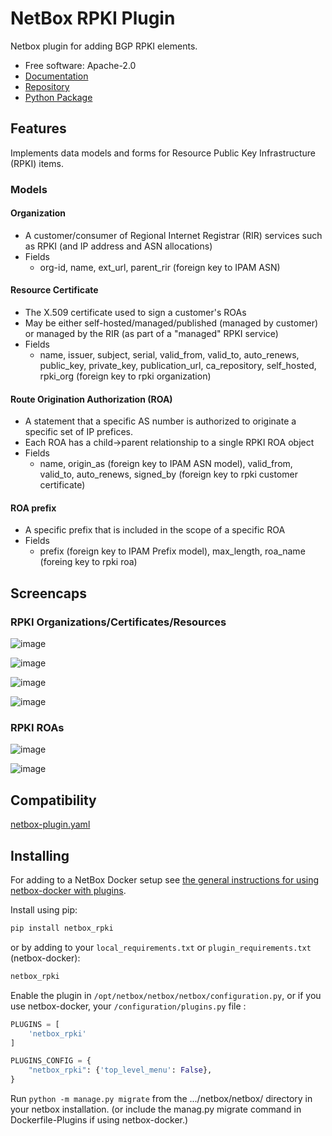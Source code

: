 # NetBox RPKI Plugin

Netbox plugin for adding BGP RPKI elements.

* Free software: Apache-2.0
* [Documentation](https://menckend.github.io/netbox_rpki)
* [Repository](https://github.com/menckend/netbox_rpki)
* [Python Package](https://pypi.org/project/netbox_rpki/)

## Features

Implements data models and forms for Resource Public Key Infrastructure (RPKI) items.  

### Models

#### Organization
   - A customer/consumer of Regional Internet Registrar (RIR) services such as RPKI (and IP address and ASN allocations)
   - Fields
      - org-id, name, ext_url, parent_rir (foreign key to IPAM ASN)

#### Resource Certificate
   - The X.509 certificate used to sign a customer's ROAs
   - May be either self-hosted/managed/published (managed by customer) or managed by the RIR (as part of a "managed" RPKI service)
   - Fields
      - name, issuer, subject, serial, valid_from, valid_to, auto_renews, public_key, private_key, publication_url, ca_repository, self_hosted, rpki_org (foreign key to rpki organization)

#### Route Origination Authorization (ROA)
   - A statement that a specific AS number is authorized to originate a specific set of IP prefices.
   - Each ROA has a child->parent relationship to a single RPKI ROA object
   - Fields
      - name, origin_as (foreign key to IPAM ASN model), valid_from, valid_to, auto_renews, signed_by (foreign key to rpki customer certificate)

#### ROA prefix
   - A specific prefix that is included in the scope of a specific ROA
   - Fields
      - prefix (foreign key to IPAM Prefix model), max_length, roa_name (foreing key to rpki roa)


## Screencaps

### RPKI Organizations/Certificates/Resources

![image](/images/rpki-org-detail.png)

![image](/images/rpki-cert-detail.png)

![image](/images/rpki-certasn-detail.png)

![image](/images/rpki-certprefix-detail.png)

### RPKI ROAs

![image](/images/rpki-roa-detail.png)

![image](/images/rpki-roaprefix-detail.png)




## Compatibility

[netbox-plugin.yaml](netbox-plugin.yaml)


## Installing

For adding to a NetBox Docker setup see
[the general instructions for using netbox-docker with plugins](https://github.com/netbox-community/netbox-docker/wiki/Using-Netbox-Plugins).

Install using pip:

```bash
pip install netbox_rpki
```

or by adding to your `local_requirements.txt` or `plugin_requirements.txt` (netbox-docker):

```bash
netbox_rpki
```

Enable the plugin in `/opt/netbox/netbox/netbox/configuration.py`,
 or if you use netbox-docker, your `/configuration/plugins.py` file :

```python
PLUGINS = [
    'netbox_rpki'
]

PLUGINS_CONFIG = {
    "netbox_rpki": {'top_level_menu': False},
}
```

Run  `python -m manage.py migrate` from the .../netbox/netbox/ directory in your netbox installation. (or include the manag.py migrate command in Dockerfile-Plugins if using netbox-docker.)
